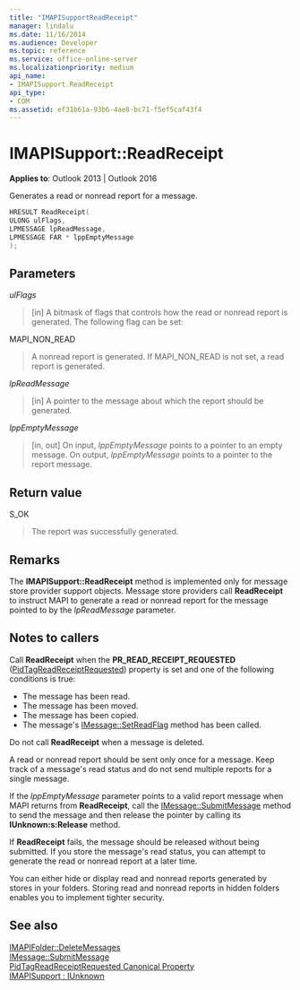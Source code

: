 ```yaml
---
title: "IMAPISupportReadReceipt" 
manager: lindalu
ms.date: 11/16/2014
ms.audience: Developer
ms.topic: reference
ms.service: office-online-server
ms.localizationpriority: medium
api_name:
- IMAPISupport.ReadReceipt
api_type:
- COM
ms.assetid: ef31b61a-93b6-4ae8-bc71-f5ef5caf43f4
---
```


# IMAPISupport::ReadReceipt

**Applies to**: Outlook 2013 | Outlook 2016
  
Generates a read or nonread report for a message.
  
```cpp
HRESULT ReadReceipt(
ULONG ulFlags,
LPMESSAGE lpReadMessage,
LPMESSAGE FAR * lppEmptyMessage
);
```

## Parameters

 _ulFlags_
  
> [in] A bitmask of flags that controls how the read or nonread report is generated. The following flag can be set:

MAPI_NON_READ
  
> A nonread report is generated. If MAPI_NON_READ is not set, a read report is generated.

 _lpReadMessage_
  
> [in] A pointer to the message about which the report should be generated.

 _lppEmptyMessage_
  
> [in, out] On input, _lppEmptyMessage_ points to a pointer to an empty message. On output, _lppEmptyMessage_ points to a pointer to the report message.

## Return value

S_OK
  
> The report was successfully generated.

## Remarks

The **IMAPISupport::ReadReceipt** method is implemented only for message store provider support objects. Message store providers call **ReadReceipt** to instruct MAPI to generate a read or nonread report for the message pointed to by the _lpReadMessage_ parameter.
  
## Notes to callers

Call **ReadReceipt** when the **PR_READ_RECEIPT_REQUESTED** ([PidTagReadReceiptRequested](pidtagreadreceiptrequested-canonical-property.md)) property is set and one of the following conditions is true:
  
- The message has been read.
- The message has been moved.
- The message has been copied.
- The message's [IMessage::SetReadFlag](imessage-setreadflag.md) method has been called.

Do not call **ReadReceipt** when a message is deleted.
  
A read or nonread report should be sent only once for a message. Keep track of a message's read status and do not send multiple reports for a single message.
  
If the _lppEmptyMessage_ parameter points to a valid report message when MAPI returns from **ReadReceipt**, call the [IMessage::SubmitMessage](imessage-submitmessage.md) method to send the message and then release the pointer by calling its **IUnknown:s:Release** method.
  
If **ReadReceipt** fails, the message should be released without being submitted. If you store the message's read status, you can attempt to generate the read or nonread report at a later time.
  
You can either hide or display read and nonread reports generated by stores in your folders. Storing read and nonread reports in hidden folders enables you to implement tighter security.
  
## See also

[IMAPIFolder::DeleteMessages](imapifolder-deletemessages.md)  
[IMessage::SubmitMessage](imessage-submitmessage.md)  
[PidTagReadReceiptRequested Canonical Property](pidtagreadreceiptrequested-canonical-property.md)  
[IMAPISupport : IUnknown](imapisupportiunknown.md)

